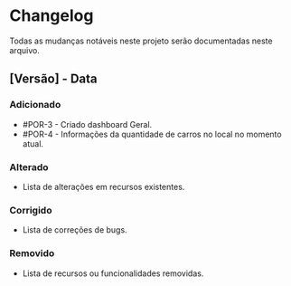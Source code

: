 # Changelog

Todas as mudanças notáveis neste projeto serão documentadas neste arquivo.

## [Versão] - Data

### Adicionado

* #POR-3 - Criado dashboard Geral.
* #POR-4 - Informações da quantidade de carros no local no momento atual.

### Alterado

- Lista de alterações em recursos existentes.

### Corrigido

- Lista de correções de bugs.

### Removido

- Lista de recursos ou funcionalidades removidas.

